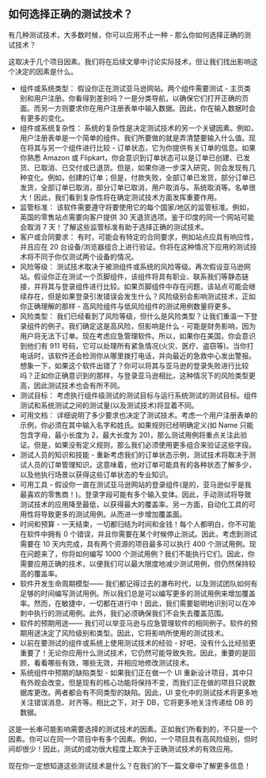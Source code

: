 ## 如何选择正确的测试技术？

有几种测试技术，大多数时候，你可以应用不止一种 - 那么你如何选择正确的测试技术？

这取决于几个项目因素。我们将在后续文章中讨论实际技术，但让我们找出影响这个决定的因素是什么。

-   组件或系统类型： 假设你正在测试亚马逊网站。两个组件需要测试 - 主页类别和用户注册。你看得到差别吗？一是分类导航，以确保它们打开正确的页面。而另一方则要求你在用户注册表单中输入数据。因此，你在输入数据时会有更多的变化。
-   组件或系统复杂性： 系统的复杂性是决定测试技术的另一个关键因素。例如，用户注册表单是一个简单的组件。我们所要做的就是弄清楚要输入什么值。现在将其与另一个组件进行比较 - 订单状态，它为你提供有关订单的信息。如果你熟悉 Amazon 或 Flipkart，你会意识到订单状态可以是订单已创建、已发货、已取消、已交付或已退货。但是，如果你进一步深入研究，则会发现有几种变化。例如，创建的订单；但是，付款失败，全部订单已发货，部分订单已发货，全部订单已取消，部分订单已取消，用户取消与。系统取消等。名单很大！因此，我们看到复杂性将在确定测试技术方面发挥重要作用。
-   监管标准： 该软件需要遵守将要使用它的每个国家/地区的监管标准。例如，英国的零售站点需要向客户提供 30 天退货选项。鉴于印度的同一个网站可能会取消 7 天！了解这些监管标准有助于选择正确的测试技术。
-   客户或合同要求： 有时，可能会有特定的合同要求，例如站点应具有响应性，并且应在 20 台设备/浏览器组合上进行验证。你将在这种情况下应用的测试技术将不同于你仅测试两个设备的情况。
-   风险等级： 测试技术取决于被测组件或系统的风险等级。再次假设亚马逊网站。假设你正在测试一个页脚组件，该组件将具有职业、联系我们等静态链接，并将其与登录组件进行比较。如果页脚组件中存在问题，该站点可能会继续存在，但是如果登录引发错误会发生什么？风险级别会影响测试技术，正如你正确理解的那样 - 高风险组件与低风险组件的测试用例数量将更多。
-   风险类型： 我们已经看到了风险等级，但什么是风险类型？让我们重温一下登录组件的例子。我们确定这是高风险，但影响是什么 - 可能是财务影响，因为用户将无法下订单。现在考虑应急管理软件。所以，如果你在美国，你会意识到他们有 911 号码，它可以处理所有紧急情况(火灾、医疗、盗窃等)。当你打电话时，该软件还会检测你从哪里拨打电话，并向最近的急救中心发出警报。想象一下，如果这个软件出错了？你可以将其与亚马逊的登录失败进行比较吗？正如你正确意识到的那样，与登录亚马逊相比，这种情况下的风险类型更高，因此测试技术也会有所不同。
-   测试目标： 考虑执行组件级测试的测试目标与运行系统测试的测试目标。组件测试和系统测试之间的测试量(以及测试技术)将显着不同。
-   可用文档： 详细说明了多少要求也决定了测试技术。考虑一个用户注册表单的示例，你必须在其中输入名字和姓氏。如果规则已经明确定义(如 Name 只能包含字母，最小长度为 2，最大长度为 20)，那么测试用例将重点关注此验证。但是，如果没有定义规则，那么我们必须使用更多组合来验证这些字段。
-   测试人员的知识和技能 - 重新考虑我们的订单状态示例，测试技术将取决于测试人员的订单管理知识。这意味着，他对订单可能具有的各种状态了解多少，以及他执行场景以获得这些订单状态的专业知识。
-   可用工具 - 假设你一直在测试亚马逊网站的登录组件(是的，亚马逊似乎是我最喜欢的零售商！)。登录字段可能有多个输入变体。因此，手动测试将导致测试技术的应用降至最低，以获得最大的覆盖率。另一方面，自动化工具的可用性将导致更多的测试用例。从而进一步增加覆盖面。
-   时间和预算 - 一天结束，一切都归结为时间和金钱！每个人都明白，你不可能在软件中拥有 0 个错误，并且你需要在某个时候停止测试。因此，考虑到测试需要在 10 天内完成，具有两个资源的项目最多可以执行 400 个测试用例。现在问题来了，你将如何编写 1000 个测试用例？我们不能执行它们。因此，你需要应用正确的技术，以便我们可以最大限度地减少测试用例，但仍然保持较高的覆盖率。
-   软件开发生命周期模型—— 我们都记得过去的瀑布时代，以及测试团队如何有足够的时间编写测试用例。所以我们总是可以编写更多的测试用例来增加覆盖率。然而，在敏捷中，一切都在进行中！因此，我们需要聪明地识别可以在冲刺中执行的测试用例。此外，我们必须确保我们不会失去覆盖范围。
-   软件的预期用途—— 我们可以举亚马逊与应急管理软件的相同例子。软件的预期用途决定了风险级别和类型。因此，它将影响所使用的测试技术。
-   以前在要测试的组件或系统上使用测试技术的经验 - 好吧，没有什么比经验更重要了！无论你应用什么测试技术，它仍然可能导致失败。因此，重要的是回顾，看看哪些有效，哪些无效，并相应地修改测试技术。
-   系统组件中预期的缺陷类型 - 如果我们正在做一个 UI 重新设计项目，其中只有外观会改变。但是现有的核心功能将保持不变，而我们正在做的项目只说数据库更改。两者都会有不同类型的缺陷。因此，UI 变化中的测试技术将更多地关注错误消息、对齐等。相比之下，对于 DB，它将更多地关注传递给 DB 的数据。

这是一长串可能影响需要选择的测试技术的因素。正如我们所看到的，不只是一个因素。你可以在同一个项目中有多个因素。例如，一个项目具有高风险级别，但时间却很少！因此，测试的成功很大程度上取决于正确测试技术的有效应用。

现在你一定想知道这些测试技术是什么？在我们的下一篇文章中了解更多信息！